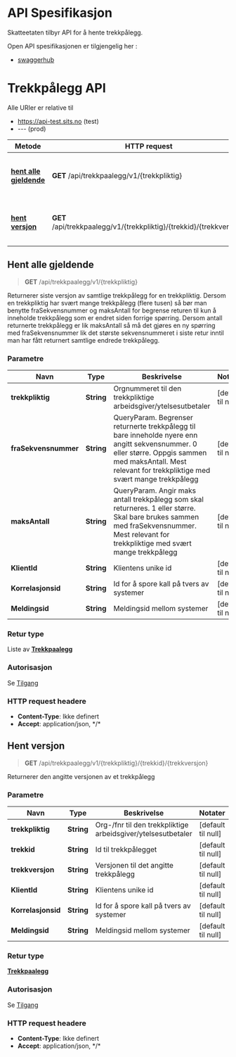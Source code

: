 # API Spesifikasjon

Skatteetaten tilbyr API for å hente trekkpålegg.

Open API spesifikasjonen er tilgjengelig her :

* [swaggerhub](https://app.swaggerhub.com/apis/skatteetaten/trekkpaalegg-app)

# Trekkpålegg API

Alle URIer er relative til 
* https://api-test.sits.no (test)
* ---                      (prod)


| Metode                                        | HTTP request                                                         | Beskrivelse                                           |
|-----------------------------------------------|----------------------------------------------------------------------|-------------------------------------------------------|
| [**hent alle gjeldende**](#hentAlleGjeldende) | **GET** /api/trekkpaalegg/v1/{trekkpliktig}                          | Hent alle gjeldende trekkpålegg for den trekkpliktige |
| [**hent versjon**](#hentVersjon)              | **GET** /api/trekkpaalegg/v1/{trekkpliktig}/{trekkid}/{trekkversjon} | Hent en spesifikk versjon av et trekkpålegg.          |

<a name="hentAlleGjeldende"></a>
## Hent alle gjeldende

>  **GET** /api/trekkpaalegg/v1/{trekkpliktig}

Returnerer siste versjon av samtlige trekkpålegg for en trekkpliktig. Dersom en trekkpliktig har svært mange trekkpålegg (flere tusen) så bør man benytte fraSekvensnummer og maksAntall for begrense returen til kun å inneholde trekkpålegg som er endret siden forrige spørring. Dersom antall returnerte trekkpålegg er lik maksAntall så må det gjøres en ny spørring med fraSekvensnummer lik det største sekvensnummeret i siste retur inntil man har fått returnert samtlige endrede trekkpålegg.

### Parametre

| Navn                 | Type       | Beskrivelse                                                                                                                                                                                               | Notater            |
|----------------------|------------|-----------------------------------------------------------------------------------------------------------------------------------------------------------------------------------------------------------|--------------------|
| **trekkpliktig**     | **String** | Orgnummeret til den trekkpliktige arbeidsgiver/ytelsesutbetaler                                                                                                                                           | [default til null] || **trekkpliktig**     | **String** | Orgnummeret til den trekkpliktige arbeidsgiver/ytelsesutbetaler                                                                                                                                          | [default til null] |
| **fraSekvensnummer** | **String** | QueryParam. Begrenser returnerte trekkpålegg til bare inneholde nyere enn angitt sekvensnummer. 0 eller større. Oppgis sammen med maksAntall. Mest relevant for trekkpliktige med svært mange trekkpålegg | [default til null] |
| **maksAntall**       | **String** | QueryParam. Angir maks antall trekkpålegg som skal returneres. 1 eller større. Skal bare brukes sammen med fraSekvensnummer. Mest relevant for trekkpliktige med svært mange trekkpålegg                  | [default til null] |
| **KlientId**         | **String** | Klientens unike id                                                                                                                                                                                        | [default til null] |
| **Korrelasjonsid**   | **String** | Id for å spore kall på tvers av systemer                                                                                                                                                                  | [default til null] |
| **Meldingsid**       | **String** | Meldingsid mellom systemer                                                                                                                                                                                | [default til null] |


### Retur type

Liste av [**Trekkpaalegg**](../feltbeskrivelser/Models/Trekkpaalegg.md)

### Autorisasjon

Se [Tilgang](../tilgang.md)

### HTTP request headere

- **Content-Type**: Ikke definert
- **Accept**: application/json, \*/\*

<a name="hentVersjon"></a>
## Hent versjon

> **GET** /api/trekkpaalegg/v1/{trekkpliktig}/{trekkid}/{trekkversjon}

Returnerer den angitte versjonen av et trekkpålegg

### Parametre

| Navn               | Type       | Beskrivelse                                                  | Notater            |
|--------------------|------------|--------------------------------------------------------------|--------------------|
| **trekkpliktig**   | **String** | Org-/fnr til den trekkpliktige arbeidsgiver/ytelsesutbetaler | [default til null] |
| **trekkid**        | **String** | Id til trekkpålegget                                         | [default til null] |
| **trekkversjon**   | **String** | Versjonen til det angitte trekkpålegg                     | [default til null] |
| **KlientId**       | **String** | Klientens unike id                                           | [default til null] |
| **Korrelasjonsid** | **String** | Id for å spore kall på tvers av systemer                     | [default til null] |
| **Meldingsid**     | **String** | Meldingsid mellom systemer                                   | [default til null] |


### Retur type

[**Trekkpaalegg**](../feltbeskrivelser/Models/Trekkpaalegg.md)

### Autorisasjon

Se [Tilgang](../tilgang.md)

### HTTP request headere

- **Content-Type**: Ikke definert
- **Accept**: application/json, \*/\*